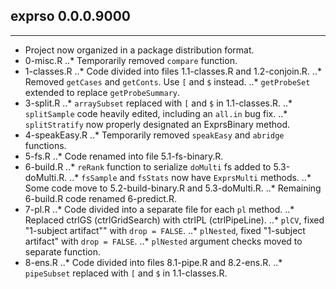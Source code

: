 ## exprso 0.0.0.9000
---------------------
* Project now organized in a package distribution format.
* 0-misc.R
..* Temporarily removed `compare` function.
* 1-classes.R
..* Code divided into files 1.1-classes.R and 1.2-conjoin.R.
..* Removed `getCases` and `getConts`. Use `[` and `$` instead.
..* `getProbeSet` extended to replace `getProbeSummary`.
* 3-split.R
..* `arraySubset` replaced with `[` and `$` in 1.1-classes.R.
..* `splitSample` code heavily edited, including an `all.in` bug fix.
..* `splitStratify` now properly designated an ExprsBinary method.
* 4-speakEasy.R
..* Temporarily removed `speakEasy` and `abridge` functions.
* 5-fs.R
..* Code renamed into file 5.1-fs-binary.R.
* 6-build.R
..* `reRank` function to serialize `doMulti` fs added to 5.3-doMulti.R.
..* `fsSample` and `fsStats` now have `ExprsMulti` methods.
..* Some code move to 5.2-build-binary.R and 5.3-doMulti.R.
..* Remaining 6-build.R code renamed 6-predict.R.
* 7-pl.R
..* Code divided into a separate file for each `pl` method.
..* Replaced ctrlGS (ctrlGridSearch) with ctrlPL (ctrlPipeLine).
..* `plCV`, fixed "1-subject artifact"" with `drop = FALSE`.
..* `plNested`, fixed "1-subject artifact" with `drop = FALSE`.
..* `plNested` argument checks moved to separate function.
* 8-ens.R
..* Code divided into files 8.1-pipe.R and 8.2-ens.R.
..* `pipeSubset` replaced with `[` and `$` in 1.1-classes.R.
